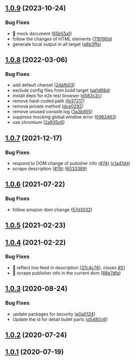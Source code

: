 ## [1.0.9](https://github.com/akihisa1210/amazon-bibliographic-information-to-scrapbox/compare/v1.0.8...v1.0.9) (2023-10-24)


### Bug Fixes

* 🐛 mock document ([65b55a1](https://github.com/akihisa1210/amazon-bibliographic-information-to-scrapbox/commit/65b55a1e68a88309a36aeaa9c512c6bfcb6b857c))
* follow the changes of HTML elements ([718190d](https://github.com/akihisa1210/amazon-bibliographic-information-to-scrapbox/commit/718190d984bee7f9923a4828c7d31654a4845705))
* generate local output in all target ([a8b3ffe](https://github.com/akihisa1210/amazon-bibliographic-information-to-scrapbox/commit/a8b3ffed437779fab9876c53f647b35e2d80da0b))



## [1.0.8](https://github.com/akihisa1210/amazon-bibliographic-information-to-scrapbox/compare/v1.0.7...v1.0.8) (2022-03-06)


### Bug Fixes

* add default charset ([2dafb03](https://github.com/akihisa1210/amazon-bibliographic-information-to-scrapbox/commit/2dafb03749caa647869a04ea32ed734275dc6cf7))
* exclude config files from build target ([aa1d68d](https://github.com/akihisa1210/amazon-bibliographic-information-to-scrapbox/commit/aa1d68db44736d1a314965632f13a1a75a6731cf))
* install deps for e2e test browser ([d583c2c](https://github.com/akihisa1210/amazon-bibliographic-information-to-scrapbox/commit/d583c2c7a300e4077f95438fdf2c82d9da2e2547))
* remove hard-coded path ([fe37217](https://github.com/akihisa1210/amazon-bibliographic-information-to-scrapbox/commit/fe37217d8ec6143df7b19a1125411e8dde7195f9))
* remove private method ([dce0292](https://github.com/akihisa1210/amazon-bibliographic-information-to-scrapbox/commit/dce0292e91f2ad712b81a1868607e228a78a7836))
* remove unused console.log ([3a3b855](https://github.com/akihisa1210/amazon-bibliographic-information-to-scrapbox/commit/3a3b855519c13f51b206a2bd2bd768312be52e3a))
* suppress mocking global.window error ([0962463](https://github.com/akihisa1210/amazon-bibliographic-information-to-scrapbox/commit/0962463407db8dcf6d993723c891f22a666b412a))
* use chromium ([2a935c6](https://github.com/akihisa1210/amazon-bibliographic-information-to-scrapbox/commit/2a935c68bb95ca1f0fa697b5429d20d5d17d9a65))



## [1.0.7](https://github.com/akihisa1210/amazon-bibliographic-information-to-scrapbox/compare/v1.0.6...v1.0.7) (2021-12-17)


### Bug Fixes

* respond to DOM change of pubisher info ([#74](https://github.com/akihisa1210/amazon-bibliographic-information-to-scrapbox/issues/74)) ([c1a41dd](https://github.com/akihisa1210/amazon-bibliographic-information-to-scrapbox/commit/c1a41dde5c9f6502918c3b11171db44f465c0101))
* scrape description ([#76](https://github.com/akihisa1210/amazon-bibliographic-information-to-scrapbox/issues/76)) ([6033369](https://github.com/akihisa1210/amazon-bibliographic-information-to-scrapbox/commit/6033369a7048dd991543532e521e88b00275cd27))



## [1.0.6](https://github.com/akihisa1210/amazon-bibliographic-information-to-scrapbox/compare/v1.0.5...v1.0.6) (2021-07-22)


### Bug Fixes

* follow amazon dom change ([57d3032](https://github.com/akihisa1210/amazon-bibliographic-information-to-scrapbox/commit/57d3032edb3a82f6ce84280d9af9b4062fc58c31))



## [1.0.5](https://github.com/akihisa1210/amazon-bibliographic-information-to-scrapbox/compare/v1.0.4...v1.0.5) (2021-02-23)



## [1.0.4](https://github.com/akihisa1210/amazon-bibliographic-information-to-scrapbox/compare/v1.0.3...v1.0.4) (2021-02-22)


### Bug Fixes

* 🐛 reflect line feed in description ([37c4c76](https://github.com/akihisa1210/amazon-bibliographic-information-to-scrapbox/commit/37c4c76cddfa5eefe057b38fcf707bbdc43fc8d9)), closes [#51](https://github.com/akihisa1210/amazon-bibliographic-information-to-scrapbox/issues/51)
* 🐛 scrape publisher info in the current dom ([88e7dfa](https://github.com/akihisa1210/amazon-bibliographic-information-to-scrapbox/commit/88e7dfae42d12cdf74ae63033b66e32579c36dc4))



## [1.0.3](https://github.com/akihisa1210/amazon-bibliographic-information-to-scrapbox/compare/v1.0.2...v1.0.3) (2020-08-24)


### Bug Fixes

* update packages for security ([e0a0124](https://github.com/akihisa1210/amazon-bibliographic-information-to-scrapbox/commit/e0a0124be91d44d97d56cfce03701cfefca9d3ca))
* Update the id for detail bullet parts ([d5480c6](https://github.com/akihisa1210/amazon-bibliographic-information-to-scrapbox/commit/d5480c6c91660d09cff0b52509bf2d1dd133d374))



## [1.0.2](https://github.com/akihisa1210/amazon-bibliographic-information-to-scrapbox/compare/v1.0.1...v1.0.2) (2020-07-24)



## [1.0.1](https://github.com/akihisa1210/amazon-bibliographic-information-to-scrapbox/compare/v0.0.1...v1.0.1) (2020-07-19)



